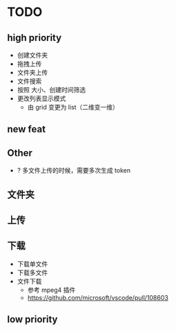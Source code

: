 # TODO

## high priority
- 创建文件夹
- 拖拽上传
- 文件夹上传
- 文件搜索
- 按照 大小、创建时间筛选
- 更改列表显示模式
  - 由 grid 变更为 list（二维变一维）

## new feat


## Other

- ? 多文件上传的时候，需要多次生成 token

## 文件夹


## 上传


## 下载

- 下载单文件
- 下载多文件
- 文件下载
  - 参考 mpeg4 插件
  - https://github.com/microsoft/vscode/pull/108603

## low priority
